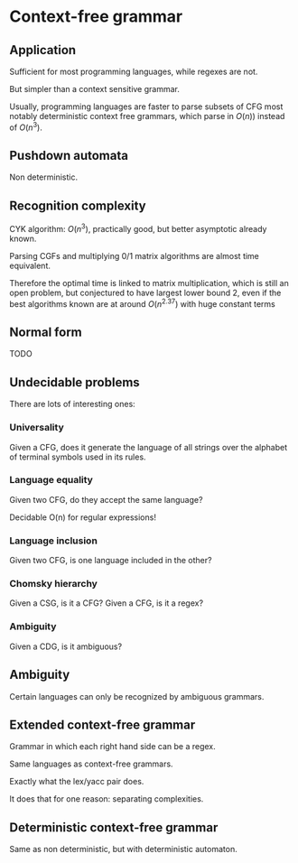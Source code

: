 # Context-free grammar

## Application

Sufficient for most programming languages, while regexes are not.

But simpler than a context sensitive grammar.

Usually, programming languages are faster to parse subsets of CFG
most notably deterministic context free grammars,
which parse in $O(n)$) instead of $O(n^3)$.

## Pushdown automata

Non deterministic.

## Recognition complexity

CYK algorithm: $O(n^3)$, practically good, but better asymptotic already known.

Parsing CGFs and multiplying 0/1 matrix algorithms are almost time equivalent.

Therefore the optimal time is linked to matrix multiplication,
which is still an open problem, but conjectured to have largest
lower bound 2, even if the best algorithms known are at around $O(n^2.37)$
with huge constant terms

## Normal form

TODO

## Undecidable problems

There are lots of interesting ones:

### Universality

Given a CFG, does it generate the language of all strings over the alphabet
of terminal symbols used in its rules.

### Language equality

Given two CFG, do they accept the same language?

Decidable O(n) for regular expressions!

### Language inclusion

Given two CFG, is one language included in the other?

### Chomsky hierarchy

Given a CSG, is it a CFG?
Given a CFG, is it a regex?

### Ambiguity

Given a CDG, is it ambiguous?

## Ambiguity

Certain languages can only be recognized by ambiguous grammars.

## Extended context-free grammar

Grammar in which each right hand side can be a regex.

Same languages as context-free grammars.

Exactly what the lex/yacc pair does.

It does that for one reason: separating complexities.

## Deterministic context-free grammar

Same as non deterministic, but with deterministic automaton.
